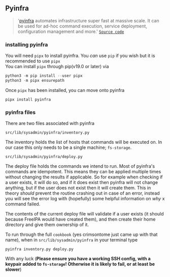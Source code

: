 ## Pyinfra 

> '[pyinfra](https://pyinfra.com/) automates infrastructure super fast at massive scale. It can be used for ad-hoc command execution, service deployment, configuration management and more.' [`Source code`](https://github.com/Fizzadar/pyinfra)

### installing pyinfra

You will need `pipx` to install pyinfra. You *can* use `pip` if you wish but it is recommended to use `pipx`  
You can install `pipx` through pip(v19.0 or later) via

```python
python3 -m pip install --user pipx
python3 -m pipx ensurepath
```

Once `pipx` has been installed, you can move onto pyinfra  

```pipx
pipx install pyinfra
```

### pyinfra files

There are two files associated with pyinfra

`src/lib/sysadmin/pyinfra/inventory.py`

The inventory holds the list of hosts that commands will be executed on. In our case this only needs to be a single machine; `fs-storage`.

`src/lib/sysadmin/pyinfra/deploy.py`

The deploy file holds the commands we intend to run. Most of pyinfra's commands are idempotent. This means they can be applied multiple times without changing the results if applicable. So for example when checking if a user exists, it will do so, and if it does exist then pyinfra will not change anything, but if the user does not exist then it will create them. This in theory *should* prevent the routine crashing out in case of an error, instead you will see the error log with (hopefully) some helpful information on *why* x command failed.

The contents of the current deploy file will validate if a user exists (it should because FreeIPA would have created them), and then create their home directory and give them ownership of it.

To run through the full `cookbook` (yes crimsontome just came up with that name), when in `src/lib/sysadmin/pyinfra` in your terminal type

```pyinfra
pyinfra inventory.py deploy.py
```

With any luck (**Please ensure you have a working SSH config, with a keypair added to `fs-storage`! Otherwise it is likely to fail, or at least be slower**)

